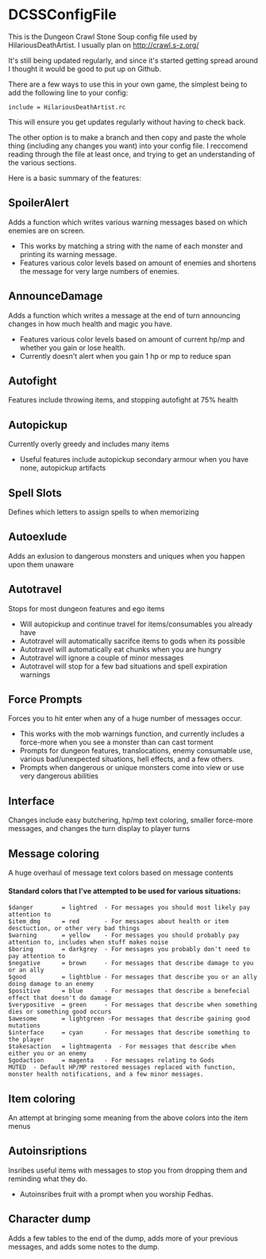 DCSSConfigFile
==============

This is the Dungeon Crawl Stone Soup config file used by HilariousDeathArtist. I usually plan on http://crawl.s-z.org/

It's still being updated regularly, and since it's started getting spread around I thought it would be good to put up on Github.

There are a few ways to use this in your own game, the simplest being to add the following line to your config:

    include = HilariousDeathArtist.rc
    
This will ensure you get updates regularly without having to check back.

The other option is to make a branch and then copy and paste the whole thing (including any changes you want) into your config file.
I reccomend reading through the file at least once, and trying to get an understanding of the various sections.

Here is a basic summary of the features:

## SpoilerAlert
Adds a function which writes various warning messages based on which enemies are on screen.
* This works by matching a string with the name of each monster and printing its warning message.
* Features various color levels based on amount of enemies and shortens the message for very large numbers of enemies.

## AnnounceDamage
Adds a function which writes a message at the end of turn announcing changes in how much health and magic you have.
* Features various color levels based on amount of current hp/mp and whether you gain or lose health.
* Currently doesn't alert when you gain 1 hp or mp to reduce span

## Autofight 
Features include throwing items, and stopping autofight at 75% health

## Autopickup 
Currently overly greedy and includes many items
* Useful features include autopickup secondary armour when you have none, autopickup artifacts

## Spell Slots 
Defines which letters to assign spells to when memorizing

## Autoexlude 
Adds an exlusion to dangerous monsters and uniques when you happen upon them unaware

## Autotravel 
Stops for most dungeon features and ego items
* Will autopickup and continue travel for items/consumables you already have
* Autotravel will automatically sacrifce items to gods when its possible
* Autotravel will automatically eat chunks when you are hungry
* Autotravel will ignore a couple of minor messages
* Autotravel will stop for a few bad situations and spell expiration warnings

## Force Prompts 
Forces you to hit enter when any of a huge number of messages occur.
* This works with the mob warnings function, and currently includes a force-more when you see a monster than can cast torment
* Prompts for dungeon features, translocations, enemy consumable use, various bad/unexpected situations, hell effects, and a few others.
* Prompts when dangerous or unique monsters come into view or use very dangerous abilities

## Interface 
Changes include easy butchering, hp/mp text coloring, smaller force-more messages, and changes the turn display to player turns

## Message coloring 
A huge overhaul of message text colors based on message contents

#### Standard colors that I've attempted to be used for various situations:
    $danger        = lightred  - For messages you should most likely pay attention to
    $item_dmg      = red       - For messages about health or item desctuction, or other very bad things
    $warning       = yellow    - For messages you should probably pay attention to, includes when stuff makes noise
    $boring        = darkgrey  - For messages you probably don't need to pay attention to
    $negative      = brown     - For messages that describe damage to you or an ally   
    $good          = lightblue - For messages that describe you or an ally doing damage to an enemy
    $positive      = blue      - For messages that describe a benefecial effect that doesn't do damage
    $verypositive  = green     - For messages that describe when something dies or something good occurs
    $awesome       = lightgreen -For messages that describe gaining good mutations
    $interface     = cyan      - For messages that describe something to the player
    $takesaction   = lightmagenta  - For messages that describe when either you or an enemy
    $godaction     = magenta   - For messages relating to Gods
    MUTED  - Default HP/MP restored messages replaced with function, monster health notifications, and a few minor messages.

## Item coloring 
An attempt at bringing some meaning from the above colors into the item menus

## Autoinsriptions 
Insribes useful items with messages to stop you from dropping them and reminding what they do.
* Autoinsribes fruit with a prompt when you worship Fedhas.

## Character dump 
Adds a few tables to the end of the dump, adds more of your previous messages, and adds some notes to the dump.